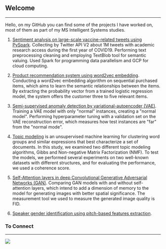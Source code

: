## Welcome
---

Hello, on my GitHub you can find some of the projects I have worked on, most of them as part of my MS Intelligent Systems studies.

1. [Sentiment analysis on large-scale vaccine-related tweets using PySpark](https://github.com/rotembaruch/twitter-bot-detection). Collecting by Twitter API V2 about 1M tweets with academic research access during the first year of COVID19. Performing text preprocessing cleaning and employing TextBlob tool for semantic valuing. Used Spark for programming data parallelism and GCP for cloud computing.

2. [Product recommendation system using word2vec embedding](https://github.com/rotembaruch/Product-Recommendation-System). Conducting a word2vec embedding algorithm on sequential purchased items, which aims to learn the semantic relationships between the items. By extracting the probability vector from a trained logistic regression model, the system offers the customer three to five relevant items.

3. [Semi-supervised anomaly detection by variational-autoencoder (VAE)](https://github.com/rotembaruch/Semi-Supervised-Anomaly-Detection-by-Variational-Autoencoder-). Training a VAE model with only "normal" instances, creating a "normal model". Performing hyperparameter tuning with a validation set on the VAE reconstruction error, which measures how test instances are "far" from the "normal mode".

4. [Topic modeling](https://github.com/rotembaruch/Gibbs-And-NMF-For-Topic-Modeling) is an unsupervised machine learning for clustering word groups and similar expressions that best characterize a set of documents. In this study, we examined two different topic modeling algorithms, Gibbs and Non-negative Matrix Factorization (NMF). To test the models, we performed several experiments on two well-known datasets with different structures, and for evaluating the performance, we used a coherence score.

5. [Self-Attention layers in deep Convolutional Generative Adversarial Networks (GAN)](https://github.com/rotembaruch/Self--Attention-Layers-in-Deep-Convolutional-Generative-Adversarial-Networks). Comparing GAN models with and without self-attention layers, which intend to add a dimension of memory to the model for generating images with better spatial significance. The measurement tool we used to measure the generated image quality is FID.

6. [Speaker gender identification using pitch-based features extraction](https://github.com/rotembaruch/rotembaruch-Speaker-Gender-Identification-Using-Pitch-based-Features-Extraction). 


### To Connect
---

 [<img src="https://img.shields.io/badge/linkedin-%230077B5.svg?&style=for-the-badge&logo=linkedin&logoColor=white" />](https://www.linkedin.com/in/rotembar-ai/)

